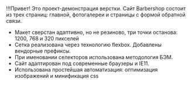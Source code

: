 !!!Привет!
Это проект-демонстрация верстки.
Сайт Barbershop состоит из трех страниц: главной, фотогалереи и страницы с формой обратной связи. 
* Макет сверстан адаптивно, но не резиново, три точки останова: 1200, 768 и 320 пикселей
* Сетка реализована через технологию flexbox. Добавлены вендорные префиксы.
* При именовании селекторов использована методология БЭМ.
* Сайт адаптирован под современные браузеры и IE11.
* Использована простейшая автоматизация: оптимизация изображений и минификация css
